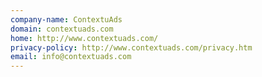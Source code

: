 ```yaml
---
company-name: ContextuAds
domain: contextuads.com
home: http://www.contextuads.com/
privacy-policy: http://www.contextuads.com/privacy.htm
email: info@contextuads.com
---
```




